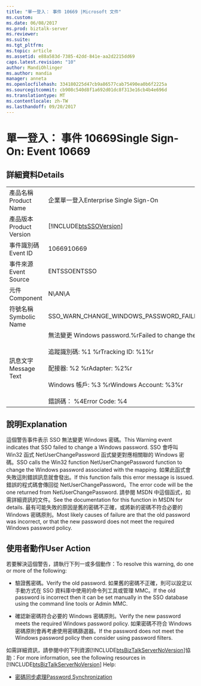 ```yaml
---
title: "單一登入： 事件 10669 |Microsoft 文件"
ms.custom: 
ms.date: 06/08/2017
ms.prod: biztalk-server
ms.reviewer: 
ms.suite: 
ms.tgt_pltfrm: 
ms.topic: article
ms.assetid: e88a583d-7385-42dd-841e-aa2d2215dd69
caps.latest.revision: "10"
author: MandiOhlinger
ms.author: mandia
manager: anneta
ms.openlocfilehash: 334180225d47cb9a86577cab75490ea0b6f2225a
ms.sourcegitcommit: cb908c540d8f1a692d01dc8f313e16cb4b4e696d
ms.translationtype: MT
ms.contentlocale: zh-TW
ms.lasthandoff: 09/20/2017
---
```

# <a name="single-sign-on-event-10669"></a><span data-ttu-id="018d8-102">單一登入： 事件 10669</span><span class="sxs-lookup"><span data-stu-id="018d8-102">Single Sign-On: Event 10669</span></span>
## <a name="details"></a><span data-ttu-id="018d8-103">詳細資料</span><span class="sxs-lookup"><span data-stu-id="018d8-103">Details</span></span>  
  
|||  
|-|-|  
|<span data-ttu-id="018d8-104">產品名稱</span><span class="sxs-lookup"><span data-stu-id="018d8-104">Product Name</span></span>|<span data-ttu-id="018d8-105">企業單一登入</span><span class="sxs-lookup"><span data-stu-id="018d8-105">Enterprise Single Sign-On</span></span>|  
|<span data-ttu-id="018d8-106">產品版本</span><span class="sxs-lookup"><span data-stu-id="018d8-106">Product Version</span></span>|[!INCLUDE[btsSSOVersion](../includes/btsssoversion-md.md)]|  
|<span data-ttu-id="018d8-107">事件識別碼</span><span class="sxs-lookup"><span data-stu-id="018d8-107">Event ID</span></span>|<span data-ttu-id="018d8-108">10669</span><span class="sxs-lookup"><span data-stu-id="018d8-108">10669</span></span>|  
|<span data-ttu-id="018d8-109">事件來源</span><span class="sxs-lookup"><span data-stu-id="018d8-109">Event Source</span></span>|<span data-ttu-id="018d8-110">ENTSSO</span><span class="sxs-lookup"><span data-stu-id="018d8-110">ENTSSO</span></span>|  
|<span data-ttu-id="018d8-111">元件</span><span class="sxs-lookup"><span data-stu-id="018d8-111">Component</span></span>|<span data-ttu-id="018d8-112">N\A</span><span class="sxs-lookup"><span data-stu-id="018d8-112">N\A</span></span>|  
|<span data-ttu-id="018d8-113">符號名稱</span><span class="sxs-lookup"><span data-stu-id="018d8-113">Symbolic Name</span></span>|<span data-ttu-id="018d8-114">SSO_WARN_CHANGE_WINDOWS_PASSWORD_FAILED</span><span class="sxs-lookup"><span data-stu-id="018d8-114">SSO_WARN_CHANGE_WINDOWS_PASSWORD_FAILED</span></span>|  
|<span data-ttu-id="018d8-115">訊息文字</span><span class="sxs-lookup"><span data-stu-id="018d8-115">Message Text</span></span>|<span data-ttu-id="018d8-116">無法變更 Windows password.%r</span><span class="sxs-lookup"><span data-stu-id="018d8-116">Failed to change the Windows password.%r</span></span><br /><br /> <span data-ttu-id="018d8-117">追蹤識別碼: %1 %r</span><span class="sxs-lookup"><span data-stu-id="018d8-117">Tracking ID: %1%r</span></span><br /><br /> <span data-ttu-id="018d8-118">配接器: %2 %r</span><span class="sxs-lookup"><span data-stu-id="018d8-118">Adapter: %2%r</span></span><br /><br /> <span data-ttu-id="018d8-119">Windows 帳戶: %3 %r</span><span class="sxs-lookup"><span data-stu-id="018d8-119">Windows Account: %3%r</span></span><br /><br /> <span data-ttu-id="018d8-120">錯誤碼： %4</span><span class="sxs-lookup"><span data-stu-id="018d8-120">Error Code: %4</span></span>|  
  
## <a name="explanation"></a><span data-ttu-id="018d8-121">說明</span><span class="sxs-lookup"><span data-stu-id="018d8-121">Explanation</span></span>  
 <span data-ttu-id="018d8-122">這個警告事件表示 SSO 無法變更 Windows 密碼。</span><span class="sxs-lookup"><span data-stu-id="018d8-122">This Warning event indicates that SSO failed to change a Windows password.</span></span> <span data-ttu-id="018d8-123">SSO 會呼叫 Win32 函式 NetUserChangePassword 函式變更對應相關聯的 Windows 密碼。</span><span class="sxs-lookup"><span data-stu-id="018d8-123">SSO calls the Win32 function NetUserChangePassword function to change the Windows password associated with the mapping.</span></span> <span data-ttu-id="018d8-124">如果此函式會失敗這則錯誤訊息就會發出。</span><span class="sxs-lookup"><span data-stu-id="018d8-124">If this function fails this error message is issued.</span></span> <span data-ttu-id="018d8-125">錯誤的程式碼會傳回從 NetUserChangePassword。</span><span class="sxs-lookup"><span data-stu-id="018d8-125">The error code will be the one returned from NetUserChangePassword.</span></span> <span data-ttu-id="018d8-126">請參閱 MSDN 中這個函式，如需詳細資訊的文件。</span><span class="sxs-lookup"><span data-stu-id="018d8-126">See the documentation for this function in MSDN for details.</span></span> <span data-ttu-id="018d8-127">最有可能失敗的原因是舊的密碼不正確，或將新的密碼不符合必要的 Windows 密碼原則。</span><span class="sxs-lookup"><span data-stu-id="018d8-127">Most likely causes of failure are that the old password was incorrect, or that the new password does not meet the required Windows password policy.</span></span>  
  
## <a name="user-action"></a><span data-ttu-id="018d8-128">使用者動作</span><span class="sxs-lookup"><span data-stu-id="018d8-128">User Action</span></span>  
 <span data-ttu-id="018d8-129">若要解決這個警告，請執行下列一或多個動作：</span><span class="sxs-lookup"><span data-stu-id="018d8-129">To resolve this warning, do one or more of the following:</span></span>  
  
-   <span data-ttu-id="018d8-130">驗證舊密碼。</span><span class="sxs-lookup"><span data-stu-id="018d8-130">Verify the old password.</span></span> <span data-ttu-id="018d8-131">如果舊的密碼不正確，則可以設定以手動方式在 SSO 資料庫中使用的命令列工具或管理 MMC。</span><span class="sxs-lookup"><span data-stu-id="018d8-131">If the old password is incorrect then it can be set manually in the SSO database using the command line tools or Admin MMC.</span></span>  
  
-   <span data-ttu-id="018d8-132">確認新密碼符合必要的 Windows 密碼原則。</span><span class="sxs-lookup"><span data-stu-id="018d8-132">Verify the new password meets the required Windows password policy.</span></span> <span data-ttu-id="018d8-133">如果密碼不符合 Windows 密碼原則會再考慮使用密碼篩選器。</span><span class="sxs-lookup"><span data-stu-id="018d8-133">If the password does not meet the Windows password policy then consider using password filters.</span></span>  
  
 <span data-ttu-id="018d8-134">如需詳細資訊，請參閱中的下列資源[!INCLUDE[btsBizTalkServerNoVersion](../includes/btsbiztalkservernoversion-md.md)]協助：</span><span class="sxs-lookup"><span data-stu-id="018d8-134">For more information, see the following resources in [!INCLUDE[btsBizTalkServerNoVersion](../includes/btsbiztalkservernoversion-md.md)] Help:</span></span>  
  
-   [<span data-ttu-id="018d8-135">密碼同步處理</span><span class="sxs-lookup"><span data-stu-id="018d8-135">Password Synchronization</span></span>](../core/password-synchronization2.md)
